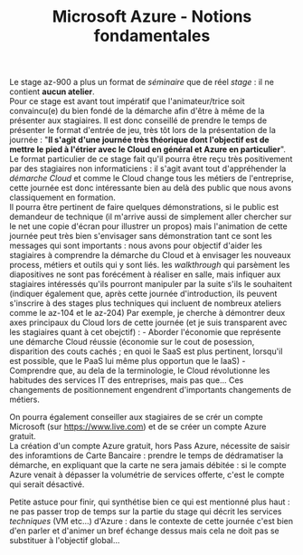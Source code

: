 ﻿---
title: Microsoft Azure - Notions fondamentales
Azure: true
editDate: 28/11/2023
---
Le stage az-900 a plus un format de *séminaire* que de réel *stage* : il ne contient **aucun atelier**.  
Pour ce stage est avant tout impératif que l'animateur/trice soit convaincu(e) du bien fondé de la démarche afin d'être à même de la présenter aux stagiaires. Il est donc conseillé de prendre le temps de présenter le format d'entrée de jeu, très tôt lors de la présentation de la journée : "**Il s'agit d'une journée très théorique dont l'objectif est de mettre le pied à l'étrier avec le Cloud en général et Azure en particulier**".  
Le format particulier de ce stage fait qu'il pourra être reçu très positivement par des stagiaires non informaticiens : il s'agit avant tout d'appréhender la *démarche Cloud* et comme le Cloud change tous les métiers de l'entreprise, cette journée est donc intéressante bien au delà des public que nous avons classiquement en formation.  
Il pourra être pertinent de faire quelques démonstrations, si le public est demandeur de technique (il m'arrive aussi de simplement aller chercher sur le net une copie d'écran pour illustrer un propos) mais l'animation de cette journée peut très bien s'envisager sans démonstration tant ce sont les messages qui sont importants : nous avons pour objectif d'aider les stagiaires à comprendre la démarche du Cloud et à envisager les nouveaux process, métiers et outils qui y sont liés. les *walkthrough* qui parsèment les diapositives ne sont pas forécément à réaliser en salle, mais infiquer aux stagiaires intéressés qu'ils pourront manipuler par la suite s'ils le souhaitent (indiquer également que, après cette journée d'introduction, ils peuvent s'inscrire à des stages plus techniques qui incluent de nombreux ateliers comme le az-104 et le az-204)
Par exemple, je cherche à démontrer deux axes principaux du Cloud lors de cette journée (et je suis transparent avec les stagiaires quant à cet obejctif) :
    - Aborder l'économie que représente une démarche Cloud réussie (économie sur le cout de posession, disparition des couts cachés ; en quoi le SaaS est plus pertinent, lorsqu'il est possible, que le PaaS lui même plus opportun que le IaaS)
    - Comprendre que, au dela de la terminologie, le Cloud révolutionne les habitudes des services IT des entreprises, mais pas que... Ces changements de positionnement engendrent d'importants changements de métiers.

On pourra également conseiller aux stagiaires de se crér un compte Microsoft (sur https://www.live.com) et de se créer un compte Azure gratuit.  
La création d'un compte Azure gratuit, hors Pass Azure, nécessite de saisir des inforamtions de Carte Bancaire : prendre le temps de dédramatiser la démarche, en expliquant que la carte ne sera jamais débitée : si le compte Azure venait à dépasser la volumétrie de services offerte, c'est le compte qui serait désactivé.  

Petite astuce pour finir, qui synthétise bien ce qui est mentionné plus haut : ne pas passer trop de temps sur la partie du stage qui décrit les services *techniques* (VM etc...) d'Azure : dans le contexte de cette journée c'est bien d'en parler et d'animer un bref échange dessus mais cela ne doit pas se substituer à l'objectif global...